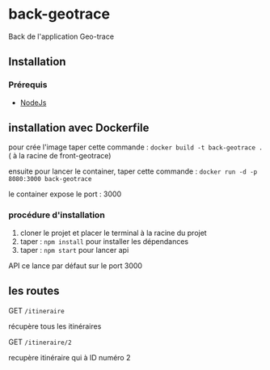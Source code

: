 # back-geotrace
Back de l'application Geo-trace

## Installation 

### Prérequis 

- [NodeJs](https://nodejs.org/fr/)

## installation avec Dockerfile 


pour crée l'image taper cette commande : `docker build -t back-geotrace .` ( à la racine de front-geotrace)

ensuite pour lancer le container, taper cette commande : `docker run -d -p 8080:3000 back-geotrace`

le container expose le port : 3000
### procédure d'installation 

1. cloner le projet et placer le terminal à la racine du projet
2. taper : `npm install` pour installer les dépendances
3. taper : `npm start` pour lancer api 

API ce lance par défaut sur le port 3000


## les routes 

GET `/itineraire`

récupère tous les itinéraires 

GET `/itineraire/2`

recupère itinéraire qui à ID numéro 2 


